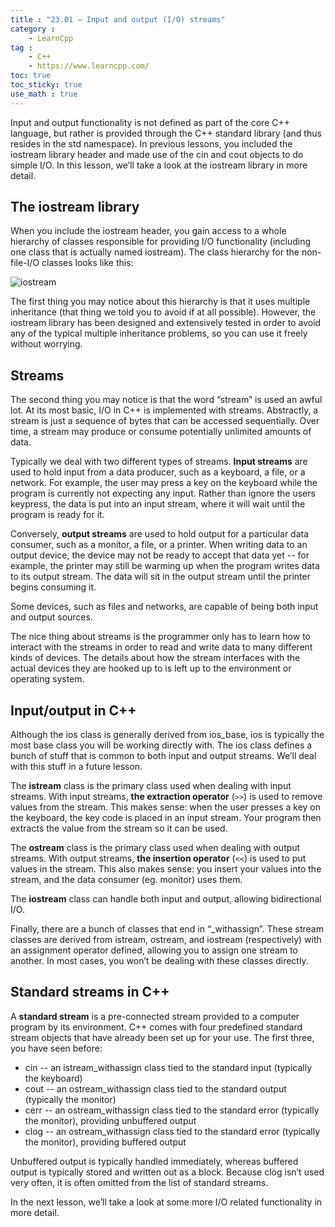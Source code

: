 ```yaml
---
title : "23.01 — Input and output (I/O) streams"
category :
    - LearnCpp
tag : 
    - C++
    - https://www.learncpp.com/
toc: true  
toc_sticky: true 
use_math : true
---
```


Input and output functionality is not defined as part of the core C++ language, but rather is provided through the C++ standard library (and thus resides in the std namespace). In previous lessons, you included the iostream library header and made use of the cin and cout objects to do simple I/O. In this lesson, we’ll take a look at the iostream library in more detail.


## The iostream library

When you include the iostream header, you gain access to a whole hierarchy of classes responsible for providing I/O functionality (including one class that is actually named iostream). The class hierarchy for the non-file-I/O classes looks like this:

![iostream](https://www.learncpp.com/images/CppTutorial/Section13/iostream.gif)

The first thing you may notice about this hierarchy is that it uses multiple inheritance (that thing we told you to avoid if at all possible). However, the iostream library has been designed and extensively tested in order to avoid any of the typical multiple inheritance problems, so you can use it freely without worrying.


## Streams

The second thing you may notice is that the word “stream” is used an awful lot. At its most basic, I/O in C++ is implemented with streams. Abstractly, a stream is just a sequence of bytes that can be accessed sequentially. Over time, a stream may produce or consume potentially unlimited amounts of data.

Typically we deal with two different types of streams. **Input streams** are used to hold input from a data producer, such as a keyboard, a file, or a network. For example, the user may press a key on the keyboard while the program is currently not expecting any input. Rather than ignore the users keypress, the data is put into an input stream, where it will wait until the program is ready for it.

Conversely, **output streams** are used to hold output for a particular data consumer, such as a monitor, a file, or a printer. When writing data to an output device, the device may not be ready to accept that data yet -- for example, the printer may still be warming up when the program writes data to its output stream. The data will sit in the output stream until the printer begins consuming it.

Some devices, such as files and networks, are capable of being both input and output sources.

The nice thing about streams is the programmer only has to learn how to interact with the streams in order to read and write data to many different kinds of devices. The details about how the stream interfaces with the actual devices they are hooked up to is left up to the environment or operating system.


## Input/output in C++

Although the ios class is generally derived from ios_base, ios is typically the most base class you will be working directly with. The ios class defines a bunch of stuff that is common to both input and output streams. We’ll deal with this stuff in a future lesson.

The **istream** class is the primary class used when dealing with input streams. With input streams, **the extraction operator** (`>>`) is used to remove values from the stream. This makes sense: when the user presses a key on the keyboard, the key code is placed in an input stream. Your program then extracts the value from the stream so it can be used.

The **ostream** class is the primary class used when dealing with output streams. With output streams, **the insertion operator** (`<<`) is used to put values in the stream. This also makes sense: you insert your values into the stream, and the data consumer (eg. monitor) uses them.

The **iostream** class can handle both input and output, allowing bidirectional I/O.

Finally, there are a bunch of classes that end in “_withassign”. These stream classes are derived from istream, ostream, and iostream (respectively) with an assignment operator defined, allowing you to assign one stream to another. In most cases, you won’t be dealing with these classes directly.


## Standard streams in C++

A **standard stream** is a pre-connected stream provided to a computer program by its environment. C++ comes with four predefined standard stream objects that have already been set up for your use. The first three, you have seen before:

- cin -- an istream_withassign class tied to the standard input (typically the keyboard)
- cout -- an ostream_withassign class tied to the standard output (typically the monitor)
- cerr -- an ostream_withassign class tied to the standard error (typically the monitor), providing unbuffered output
- clog -- an ostream_withassign class tied to the standard error (typically the monitor), providing buffered output

Unbuffered output is typically handled immediately, whereas buffered output is typically stored and written out as a block. Because clog isn’t used very often, it is often omitted from the list of standard streams.

In the next lesson, we’ll take a look at some more I/O related functionality in more detail.